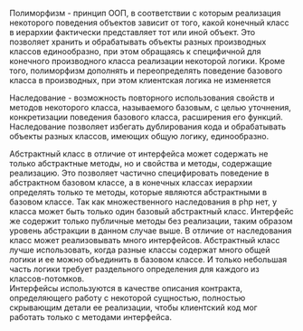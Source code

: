 Полиморфизм - принцип ООП, в соответствии с которым реализация некоторого поведения объектов зависит от того, какой конечный класс в иерархии фактически представляет тот или иной объект.
Это позволяет хранить и обрабатывать объекты разных производных классов единообразно, при этом обращаясь к специфичной для конечного производного класса реализации некоторой логики. 
Кроме того, полиморфизм дополнять и переопределять поведение базового класса в производных, при этом клиентская логика не изменяется

Наследование - возможность повторного использования свойств и методов некоторого класса, называемого базовым, с целью  уточнения, конкретизации поведения базового класса, расширения его функций. 
Наследование позволяет избегать дублирования кода и обрабатывать объекты разных классов, имеющих общую логику, единообразно. 

Абстрактный класс в отличие от интерфейса может содержать не только абстрактные методы, но и свойства и методы, содержащие реализацию. Это позволяет частично специфировать поведение в абстрактном базовом классе, а в конечных 
классах иерархии определять только те методы, которые являются абстрактными в базовом классе. Так как множественного наследования в php нет, у класса может быть только один базовый абстрактный класс.
Интерфейс же содержит только публичные методы без реализации, таким образом уровень абстракции в данном случае выше. В отличие от наследования класс может реализовывать много интерфейсов.
Абстрактный класс лучше использовать, когда разные классы содержат много общей логики и ее можно объединить в базовом классе. И только небольшая часть логики требует раздельного определения для каждого из классов-потомков.    
Интерфейсы используются в качестве описания контракта, определяющего работу с некоторой сущностью, полностью скрывающим детали ее реализации, чтобы клиентский код мог работать только с методами интерфейса.   